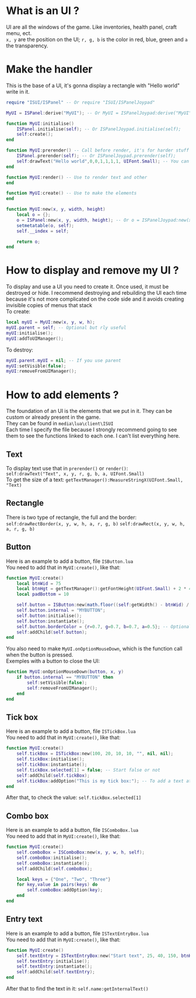 # What is an UI ?
UI are all the windows of the game. Like inventories, health panel, craft menu, ect.  
`x, y` are the position on the UI; `r, g, b` is the color in red, blue, green and `a` the transparency.  

# Make the handler
This is the base of a UI, it's gonna display a rectangle with "Hello world" write in it.  
```lua
require "ISUI/ISPanel" -- Or require "ISUI/ISPanelJoypad"

MyUI = ISPanel:derive("MyUI"); -- Or MyUI = ISPanelJoypad:derive("MyUI")

function MyUI:initialise()
    ISPanel.initialise(self); -- Or ISPanelJoypad.initialise(self);
    self:create();
end

function MyUI:prerender() -- Call before render, it's for harder stuff that need init, ect
    ISPanel.prerender(self); -- Or ISPanelJoypad.prerender(self);
    self:drawText("Hello world",0,0,1,1,1,1, UIFont.Small); -- You can put it in render() too
end

function MyUI:render() -- Use to render text and other
end

function MyUI:create() -- Use to make the elements
end

function MyUI:new(x, y, width, height)
    local o = {};
    o = ISPanel:new(x, y, width, height); -- Or o = ISPanelJoypad:new(x, y, width, height);
    setmetatable(o, self);
    self.__index = self;

    return o;
end
```

# How to display and remove my UI ?
To display and use a UI you need to create it. Once used, it must be destroyed or hide. I recommend destroying and rebuilding the UI each time because it's not more complicated on the code side and it avoids creating invisible copies of menus that stack  
To create:  
```lua
local myUI = MyUI:new(x, y, w, h);
myUI.parent = self; -- Optional but rly useful
myUI:initialise();
myUI:addToUIManager();
```
To destroy:  
```lua
myUI.parent.myUI = nil; -- If you use parent
myUI:setVisible(false);
myUI:removeFromUIManager();
```

# How to add elements ?
The foundation of an UI is the elements that we put in it. They can be custom or already present in the game.  
They can be found in `media\lua\client\ISUI`  
Each time I specify the file because I strongly recommend going to see them to see the functions linked to each one. I can't list everything here.  

## Text
To display text use that in `prerender()` or `render()`:  
`self:drawText("Text", x, y, r, g, b, a, UIFont.Small)`  
To get the size of a text: `getTextManager():MeasureStringX(UIFont.Small, "Text)`

## Rectangle
There is two type of rectangle, the full and the border:  
`self:drawRectBorder(x, y, w, h, a, r, g, b)`
`self:drawRect(x, y, w, h, a, r, g, b)`

## Button
Here is an example to add a button, file `ISButton.lua`  
You need to add that in `MyUI:create()`, like that:  
```lua
function MyUI:create()
    local btnWid = 75
    local btnHgt = getTextManager():getFontHeight(UIFont.Small) + 2 * 4
    local padBottom = 10

    self.button = ISButton:new(math.floor((self:getWidth() - btnWid) / 2), math.floor((self:getHeight() - btnHgt) / 2), btnWid, btnHgt, "My button", self, MyUI.onOptionMouseDown);
    self.button.internal = "MYBUTTON";
    self.button:initialise();
    self.button:instantiate();
    self.button.borderColor = {r=0.7, g=0.7, b=0.7, a=0.5}; -- Optional
    self:addChild(self.button);
end
```
You also need to make `MyUI.onOptionMouseDown`, which is the function call when the button is pressed.  
Exemples with a button to close the UI:  
```lua
function MyUI:onOptionMouseDown(button, x, y)
    if button.internal == "MYBUTTON" then
        self:setVisible(false);
        self:removeFromUIManager();
    end
end
```

## Tick box
Here is an example to add a button, file `ISTickBox.lua`  
You need to add that in `MyUI:create()`, like that: 
```lua
function MyUI:create()
    self.tickBox = ISTickBox:new(100, 20, 10, 10, "", nil, nil);
    self.tickBox:initialise();
    self.tickBox:instantiate();
    self.tickBox.selected[1] = false; -- Start false or not
    self:addChild(self.tickBox);
    self.tickBox:addOption("This is my tick box:"); -- To add a text at the left of the box
end
```
After that, to check the value: `self.tickBox.selected[1]`

## Combo box
Here is an example to add a button, file `ISComboBox.lua`  
You need to add that in `MyUI:create()`, like that:  
```lua
function MyUI:create()
    self.comboBox = ISComboBox:new(x, y, w, h, self);
    self.comboBox:initialise();
    self.comboBox:instantiate();
    self:addChild(self.comboBox);

    local keys = {"One", "Two", "Three"}
    for key,value in pairs(keys) do
        self.comboBox:addOption(key);
    end
end
```

## Entry text
Here is an example to add a button, file `ISTextEntryBox.lua`  
You need to add that in `MyUI:create()`, like that:  
```lua
function MyUI:create()
    self.textEntry = ISTextEntryBox:new("Start text", 25, 40, 150, btnHgt);
    self.textEntry:initialise();
    self.textEntry:instantiate();
    self:addChild(self.textEntry);
end
```
After that to find the text in it: `self.name:getInternalText()`

